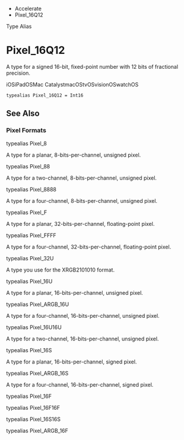 

- Accelerate
-  Pixel_16Q12 

Type Alias

# Pixel_16Q12

A type for a signed 16-bit, fixed-point number with 12 bits of fractional precision.

iOSiPadOSMac CatalystmacOStvOSvisionOSwatchOS

``` source
typealias Pixel_16Q12 = Int16
```

## See Also

### Pixel Formats

typealias Pixel_8

A type for a planar, 8-bits-per-channel, unsigned pixel.

typealias Pixel_88

A type for a two-channel, 8-bits-per-channel, unsigned pixel.

typealias Pixel_8888

A type for a four-channel, 8-bits-per-channel, unsigned pixel.

typealias Pixel_F

A type for a planar, 32-bits-per-channel, floating-point pixel.

typealias Pixel_FFFF

A type for a four-channel, 32-bits-per-channel, floating-point pixel.

typealias Pixel_32U

A type you use for the XRGB2101010 format.

typealias Pixel_16U

A type for a planar, 16-bits-per-channel, unsigned pixel.

typealias Pixel_ARGB_16U

A type for a four-channel, 16-bits-per-channel, unsigned pixel.

typealias Pixel_16U16U

A type for a two-channel, 16-bits-per-channel, unsigned pixel.

typealias Pixel_16S

A type for a planar, 16-bits-per-channel, signed pixel.

typealias Pixel_ARGB_16S

A type for a four-channel, 16-bits-per-channel, signed pixel.

typealias Pixel_16F

typealias Pixel_16F16F

typealias Pixel_16S16S

typealias Pixel_ARGB_16F

